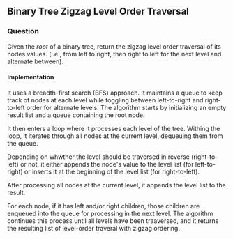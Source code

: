 ## Binary Tree Zigzag Level Order Traversal

### Question

Given the *root* of a binary tree, return the zigzag level order traversal of its nodes values. (i.e., from left to right, then right to left for the next level and alternate between).


#### Implementation

It uses a breadth-first search (BFS) approach. It maintains a queue to keep track of nodes at each level while toggling between left-to-right and right-to-left order for alternate levels. The algorithm starts by initializing an empty result list and a queue containing the root node.

It then enters a loop where it processes each level of the tree. Withing the loop, it iterates through all nodes at the current level, dequeuing them from the queue.

Depending on whwther the level should be traversed in reverse (right-to-left) or not, it either appends the node's value to the level list (for left-to-right) or inserts it at the beginning of the level list (for right-to-left).

After processing all nodes at the current level, it appends the level list to the result.

For each node, if it has left and/or right children, those children are enqueued into the queue for processing in the next level. The algorithm continues this process until all levels have been traaversed, and it returns the resulting list of level-order traveral with zigzag ordering.